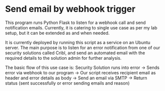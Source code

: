 # Send email by webhook trigger

This program runs Python Flask to listen for a webhook call and send notification emails. Currently, it is catering to single use case as per my lab setup, but it can be extended as and when needed.

It is currently deployed by running this script as a service on an Ubuntu server. The main purpose is to listen for an error notification from one of our security solutions called Cribl, and send an automated email with the required details to the solution admin for further analysis.

The basic flow of this use case is:
Security Solution runs into error -> Sends error via webhook to our program -> Our script receives recipient email as header and error details as body -> Send an email via SMTP -> Return status (sent successfully or error sending emails and reason) 